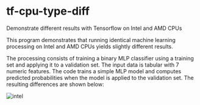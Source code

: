 # tf-cpu-type-diff
Demonstrate different results with Tensorflow on Intel and AMD CPUs

This program demonstrates that running identical machine learning processing on Intel and AMD CPUs yields slightly different results. 

The processing consists of training a binary MLP classifier using a training set and applying it to a validation set.
The input data is tabular with 7 numeric features. The code trains a simple MLP model and computes predicted probabilities when the model is applied to the validation set. The resulting differences are shown below:

![intel](https://user-images.githubusercontent.com/94056492/141120853-d479336d-d36f-443a-b629-64f6cb825c5c.png)
